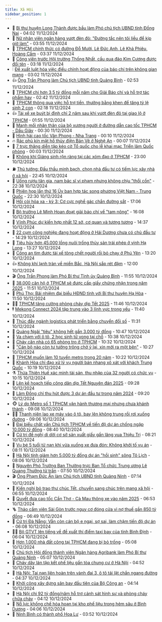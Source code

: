 ```yaml
---
title: Xã Hội
sidebar_position: 1
---
```


<!-- dantri-xa-hoi:START -->
- 🫣 [Bí thư huyện Long Thành được bầu làm Phó chủ tịch UBND tỉnh Đồng Nai](https://dantri.com.vn/xa-hoi/bi-thu-huyen-long-thanh-duoc-bau-lam-pho-chu-tich-ubnd-tinh-dong-nai-20241211105103106.htm) - 04:02 11/12/2024
- 💼 [Nữ nhân viên ngân hàng vượt đèn đỏ: &quot;Đường tắc nên tôi liều để kịp giờ làm&quot;](https://dantri.com.vn/xa-hoi/nu-nhan-vien-ngan-hang-vuot-den-do-duong-tac-nen-toi-lieu-de-kip-gio-lam-20241211104221410.htm) - 03:55 11/12/2024
- 🎊 [TPHCM chính thức có đường Đỗ Mười, Lê Đức Anh, Lê Khả Phiêu, Hoàng Cầm](https://dantri.com.vn/xa-hoi/tphcm-chinh-thuc-co-duong-do-muoi-le-duc-anh-le-kha-phieu-hoang-cam-20241210194427719.htm) - 03:37 11/12/2024
- 🙉 [Công viên trước Hội trường Thống Nhất, cầu qua đảo Kim Cương được đổi tên](https://dantri.com.vn/xa-hoi/cong-vien-truoc-hoi-truong-thong-nhat-cau-qua-dao-kim-cuong-duoc-doi-ten-20241210202101048.htm) - 03:18 11/12/2024
- 🕯 [Đề xuất luật hóa việc điều chỉnh hoạt động của báo chí trên không gian mạng](https://dantri.com.vn/xa-hoi/de-xuat-luat-hoa-viec-dieu-chinh-hoat-dong-cua-bao-chi-tren-khong-gian-mang-20241211095735219.htm) - 03:02 11/12/2024
- 👍 [Ông Trần Phong làm Chủ tịch UBND tỉnh Quảng Bình](https://dantri.com.vn/xa-hoi/ong-tran-phong-lam-chu-tich-ubnd-tinh-quang-binh-20241211094333798.htm) - 02:53 11/12/2024
- 🤖 [TPHCM chi hơn 3,5 tỷ đồng mỗi năm cho Giải Báo chí và hỗ trợ tác phẩm hay](https://dantri.com.vn/xa-hoi/tphcm-chi-hon-35-ty-dong-moi-nam-cho-giai-bao-chi-va-ho-tro-tac-pham-hay-20241211092652493.htm) - 02:42 11/12/2024
- 🙉 [TPHCM thông qua việc hỗ trợ tiền, thưởng bằng khen để tăng tỷ lệ sinh 2 con](https://dantri.com.vn/xa-hoi/tphcm-thong-qua-viec-ho-tro-tien-thuong-bang-khen-de-tang-ty-le-sinh-2-con-20241211074650718.htm) - 02:18 11/12/2024
- 👍 [Tài xế xe buýt bị đình chỉ 2 năm sau khi vượt đèn đỏ tại giao lộ ở TPHCM](https://dantri.com.vn/xa-hoi/tai-xe-xe-buyt-bi-dinh-chi-2-nam-sau-khi-vuot-den-do-tai-giao-lo-o-tphcm-20241211085147829.htm) - 01:55 11/12/2024
- 🗽 [Manh mối nhân thân của bộ xương người ở đường dẫn cao tốc TPHCM - Dầu Giây](https://dantri.com.vn/xa-hoi/manh-moi-nhan-than-cua-bo-xuong-nguoi-o-duong-dan-cao-toc-tphcm-dau-giay-20241211002751068.htm) - 00:30 11/12/2024
- 🗽 [Hình hài cao tốc Vân Phong - Nha Trang](https://dantri.com.vn/xa-hoi/hinh-hai-cao-toc-van-phong-nha-trang-20241210114459489.htm) - 00:10 11/12/2024
- 🔥 [Rác phủ kín mặt hồ thủy điện Bản Vẽ ở Nghệ An](https://dantri.com.vn/xa-hoi/rac-phu-kin-mat-ho-thuy-dien-ban-ve-o-nghe-an-20241211061804639.htm) - 00:07 11/12/2024
- 🦒 [7 trực thăng diễn tập kéo cờ Tổ quốc cho lễ khai mạc Triển lãm Quốc phòng](https://dantri.com.vn/xa-hoi/7-truc-thang-dien-tap-keo-co-to-quoc-cho-le-khai-mac-trien-lam-quoc-phong-20241210072141841.htm) - 00:03 11/12/2024
- 🧐 [Không khí Giáng sinh rộn ràng tại các xóm đạo ở TPHCM](https://dantri.com.vn/xa-hoi/khong-khi-giang-sinh-ron-rang-tai-cac-xom-dao-o-tphcm-20241210223741208.htm) - 23:00 10/12/2024
- ⛽️ [Thủ tướng: Đấu thầu minh bạch, chọn nhà đầu tư có tiềm lực xây nhà ở xã hội](https://dantri.com.vn/xa-hoi/thu-tuong-dau-thau-minh-bach-chon-nha-dau-tu-co-tiem-luc-xay-nha-o-xa-hoi-20241211000246444.htm) - 22:45 10/12/2024
- 🚀 [Uống rượu tân gia, nam bác sĩ vi phạm nhưng không chịu &quot;thổi cồn&quot;](https://dantri.com.vn/xa-hoi/uong-ruou-tan-gia-nam-bac-si-vi-pham-nhung-khong-chiu-thoi-con-20241211001616261.htm) - 22:38 10/12/2024
- 🦒 [Phiên họp lần thứ 16 Ủy ban hợp tác song phương Việt Nam - Trung Quốc](https://dantri.com.vn/xa-hoi/phien-hop-lan-thu-16-uy-ban-hop-tac-song-phuong-viet-nam-trung-quoc-20241211062047800.htm) - 22:30 10/12/2024
- 🦅 [Hồi còi hỏa xa - kỳ 3: Cơ cực nghề gác chắn đường sắt](https://dantri.com.vn/xa-hoi/hoi-coi-hoa-xa-ky-3-co-cuc-nghe-gac-chan-duong-sat-20241210203524673.htm) - 17:06 10/12/2024
- 🚀 [Bộ trưởng Lê Minh Hoan đoạt giải báo chí về &quot;tam nông&quot;](https://dantri.com.vn/xa-hoi/bo-truong-le-minh-hoan-doat-giai-bao-chi-ve-tam-nong-20241210225315200.htm) - 16:08 10/12/2024
- 🦅 [Vĩnh Phúc dự kiến hợp nhất 12 sở, cơ quan và tương tương](https://dantri.com.vn/xa-hoi/vinh-phuc-du-kien-hop-nhat-12-so-co-quan-va-tuong-tuong-20241210212039528.htm) - 14:37 10/12/2024
- 🤠 [22 cụm công nghiệp đang hoạt động ở Hải Dương chưa có chủ đầu tư](https://dantri.com.vn/xa-hoi/22-cum-cong-nghiep-dang-hoat-dong-o-hai-duong-chua-co-chu-dau-tu-20241210211548669.htm) - 14:29 10/12/2024
- 💄 [Tiêu hủy hơn 45.000 lồng nuôi trồng thủy sản trái phép ở vịnh Hạ Long](https://dantri.com.vn/xa-hoi/tieu-huy-hon-45000-long-nuoi-trong-thuy-san-trai-phep-o-vinh-ha-long-20241210201001301.htm) - 13:27 10/12/2024
- 🥷 [Công an tìm được tài xế tông chết người rồi bỏ chạy ở Phú Yên](https://dantri.com.vn/xa-hoi/cong-an-tim-duoc-tai-xe-tong-chet-nguoi-roi-bo-chay-o-phu-yen-20241210195657710.htm) - 13:20 10/12/2024
- 👍 [Không khí lạnh tràn về miền Bắc, Hà Nội sắp rét đậm](https://dantri.com.vn/xa-hoi/khong-khi-lanh-tran-ve-mien-bac-ha-noi-sap-ret-dam-20241210182527233.htm) - 12:00 10/12/2024
- 🎬 [Ông Trần Phong làm Phó Bí thư Tỉnh ủy Quảng Bình](https://dantri.com.vn/xa-hoi/ong-tran-phong-lam-pho-bi-thu-tinh-uy-quang-binh-20241210183621860.htm) - 11:55 10/12/2024
- 🦒 [38.000 căn hộ ở TPHCM sẽ được cấp giấy chứng nhận trong năm 2025](https://dantri.com.vn/xa-hoi/38000-can-ho-o-tphcm-se-duoc-cap-giay-chung-nhan-trong-nam-2025-20241210184020290.htm) - 11:51 10/12/2024
- 🌊 [Phú Thọ: Bãi nhiệm đại biểu HĐND tỉnh với Bí thư huyện Hạ Hòa](https://dantri.com.vn/xa-hoi/phu-tho-bai-nhiem-dai-bieu-hdnd-tinh-voi-bi-thu-huyen-ha-hoa-20241210183655521.htm) - 11:50 10/12/2024
- 🧑‍💻 [TPHCM tăng cường phòng cháy dịp Tết 2025](https://dantri.com.vn/xa-hoi/tphcm-tang-cuong-phong-chay-dip-tet-2025-20241210181146756.htm) - 11:46 10/12/2024
- 🕴 [Mekong Connect 2024 tập trung vào 3 lĩnh vực trọng yếu](https://dantri.com.vn/xa-hoi/mekong-connect-2024-tap-trung-vao-3-linh-vuc-trong-yeu-20241210161711684.htm) - 11:40 10/12/2024
- 🤔 [Thúc đẩy ngành logistics phát triển bằng chuyển đổi số](https://dantri.com.vn/xa-hoi/thuc-day-nganh-logistics-phat-trien-bang-chuyen-doi-so-20241210175323771.htm) - 11:31 10/12/2024
- 💄 [Quảng Ngãi &quot;tiêu&quot; không hết gần 3.000 tỷ đồng](https://dantri.com.vn/xa-hoi/quang-ngai-tieu-khong-het-gan-3000-ty-dong-20241210154955905.htm) - 10:47 10/12/2024
- 🧠 [Va chạm với ô tô, 2 học sinh tử vong tại chỗ](https://dantri.com.vn/xa-hoi/va-cham-voi-o-to-2-hoc-sinh-tu-vong-tai-cho-20241210173005877.htm) - 10:38 10/12/2024
- 🦣 [Cháy căn nhà có 65 phòng trọ ở TPHCM](https://dantri.com.vn/xa-hoi/chay-can-nha-co-65-phong-tro-o-tphcm-20241210172145873.htm) - 10:32 10/12/2024
- 💫 [&quot;Cán bộ nào còn tư tưởng trông chờ ỷ lại, xin mời ra một bên&quot;](https://dantri.com.vn/xa-hoi/can-bo-nao-con-tu-tuong-trong-cho-y-lai-xin-moi-ra-mot-ben-20241210155907726.htm) - 10:27 10/12/2024
- 🚀 [TPHCM muốn làm 10 tuyến metro trong 20 năm](https://dantri.com.vn/xa-hoi/tphcm-muon-lam-10-tuyen-metro-trong-20-nam-20241210170945013.htm) - 10:22 10/12/2024
- 🤔 [Khánh Hòa chỉ đạo xử lý vụ người bán nhang xô xát với khách Trung Quốc](https://dantri.com.vn/xa-hoi/khanh-hoa-chi-dao-xu-ly-vu-nguoi-ban-nhang-xo-xat-voi-khach-trung-quoc-20241210161723377.htm) - 10:19 10/12/2024
- ⚗️ [Thừa Thiên Huế xác minh tài sản, thu nhập của 32 người có chức vụ](https://dantri.com.vn/xa-hoi/thua-thien-hue-xac-minh-tai-san-thu-nhap-cua-32-nguoi-co-chuc-vu-20241210154123375.htm) - 10:15 10/12/2024
- 🫶 [Lên kế hoạch tiếp công dân dịp Tết Nguyên đán 2025](https://dantri.com.vn/xa-hoi/len-ke-hoach-tiep-cong-dan-dip-tet-nguyen-dan-2025-20241210153331347.htm) - 09:28 10/12/2024
- 🌮 [Lâm Đồng chỉ thu hút được 3 dự án đầu tư trong năm 2024](https://dantri.com.vn/xa-hoi/lam-dong-chi-thu-hut-duoc-3-du-an-dau-tu-trong-nam-2024-20241210153025903.htm) - 09:20 10/12/2024
- 🐵 [Lý do Metro số 1 TPHCM vận hành thương mại nhưng chưa khánh thành](https://dantri.com.vn/xa-hoi/ly-do-metro-so-1-tphcm-van-hanh-thuong-mai-nhung-chua-khanh-thanh-20241210160402856.htm) - 09:08 10/12/2024
- 🧑‍🏫 [Thanh niên lao xe máy vào ô tô, bay lên không trung rồi rơi xuống đường](https://dantri.com.vn/xa-hoi/thanh-nien-lao-xe-may-vao-o-to-bay-len-khong-trung-roi-roi-xuong-duong-20241210145047283.htm) - 09:06 10/12/2024
- 💫 [Đại biểu chất vấn Chủ tịch TPHCM về tiến độ dự án chống ngập 10.000 tỷ đồng](https://dantri.com.vn/xa-hoi/dai-bieu-chat-van-chu-tich-tphcm-ve-tien-do-du-an-chong-ngap-10000-ty-dong-20241210153629402.htm) - 08:40 10/12/2024
- 🦩 [Cử tri đề nghị di dời cơ sở sản xuất giấy gần lăng vua Thiệu Trị](https://dantri.com.vn/xa-hoi/cu-tri-de-nghi-di-doi-co-so-san-xuat-giay-gan-lang-vua-thieu-tri-20241210133914388.htm) - 08:21 10/12/2024
- 🦄 [Vụ bé 5 tuổi tử nạn khi vừa xuống xe đưa đón: Không khởi tố vụ án](https://dantri.com.vn/xa-hoi/vu-be-5-tuoi-tu-nan-khi-vua-xuong-xe-dua-don-khong-khoi-to-vu-an-20241210135120762.htm) - 08:11 10/12/2024
- 💂 [Hà Nội tính giảm hơn 5.000 tỷ đồng dự án &quot;hồi sinh&quot; sông Tô Lịch](https://dantri.com.vn/xa-hoi/ha-noi-tinh-giam-hon-5000-ty-dong-du-an-hoi-sinh-song-to-lich-20241210144402579.htm) - 08:06 10/12/2024
- 💄 [Nguyên Phó Trưởng Ban Thường trực Ban Tổ chức Trung ương Lê Quang Thưởng từ trần](https://dantri.com.vn/xa-hoi/nguyen-pho-truong-ban-thuong-truc-ban-to-chuc-trung-uong-le-quang-thuong-tu-tran-20241210145001923.htm) - 07:50 10/12/2024
- 🎬 [Ông Phạm Đức Ấn làm Chủ tịch UBND tỉnh Quảng Ninh](https://dantri.com.vn/xa-hoi/ong-pham-duc-an-lam-chu-tich-ubnd-tinh-quang-ninh-20241210140329493.htm) - 07:14 10/12/2024
- 👀 [Kiến nghị bỏ trao thư chúc Tết, chuyển sang chúc trên mạng xã hội](https://dantri.com.vn/xa-hoi/kien-nghi-bo-trao-thu-chuc-tet-chuyen-sang-chuc-tren-mang-xa-hoi-20241210114317275.htm) - 06:55 10/12/2024
- 💃 [Quyết đưa cao tốc Cần Thơ - Cà Mau thông xe vào năm 2025](https://dantri.com.vn/xa-hoi/quyet-dua-cao-toc-can-tho-ca-mau-thong-xe-vao-nam-2025-20241210132513534.htm) - 06:53 10/12/2024
- 🪜 [Thảo cầm viên Sài Gòn trước nguy cơ đóng cửa vì nợ thuế gần 850 tỷ đồng](https://dantri.com.vn/xa-hoi/thao-cam-vien-sai-gon-truoc-nguy-co-dong-cua-vi-no-thue-gan-850-ty-dong-20241210132109263.htm) - 06:49 10/12/2024
- 📝 [Cử tri Đà Nẵng: Vẫn còn cán bộ e ngại, sợ sai, làm chậm tiến độ dự án](https://dantri.com.vn/xa-hoi/cu-tri-da-nang-van-con-can-bo-e-ngai-so-sai-lam-cham-tien-do-du-an-20241210121318443.htm) - 06:08 10/12/2024
- 🧑‍💻 [Bộ GTVT lên tiếng về đề xuất thí điểm taxi bay của tỉnh Bình Định](https://dantri.com.vn/xa-hoi/bo-gtvt-len-tieng-ve-de-xuat-thi-diem-taxi-bay-cua-tinh-binh-dinh-20241210124514538.htm) - 06:04 10/12/2024
- 👺 [Hơn 1.000 nhà đất công tại TPHCM đang bị bỏ trống](https://dantri.com.vn/xa-hoi/hon-1000-nha-dat-cong-tai-tphcm-dang-bi-bo-trong-20241210115049111.htm) - 05:08 10/12/2024
- 🌮 [Chủ tịch Hội đồng thành viên Ngân hàng Agribank làm Phó Bí thư Quảng Ninh](https://dantri.com.vn/xa-hoi/chu-tich-hoi-dong-thanh-vien-ngan-hang-agribank-lam-pho-bi-thu-quang-ninh-20241210120046813.htm) - 05:07 10/12/2024
- 🤭 [Cháy dãy lán tập kết phế liệu gần tòa chung cư ở Hà Nội](https://dantri.com.vn/xa-hoi/chay-day-lan-tap-ket-phe-lieu-gan-toa-chung-cu-o-ha-noi-20241210115001694.htm) - 04:52 10/12/2024
- 💪 [Hà Nội: Tai nạn liên hoàn trên vành đai 3, ô tô tải lật chắn ngang đường](https://dantri.com.vn/xa-hoi/ha-noi-tai-nan-lien-hoan-tren-vanh-dai-3-o-to-tai-lat-chan-ngang-duong-20241210113000705.htm) - 04:37 10/12/2024
- 🧰 [Khởi công xây dựng sân bay đầu tiên của Bộ Công an](https://dantri.com.vn/xa-hoi/khoi-cong-xay-dung-san-bay-dau-tien-cua-bo-cong-an-20241210110926333.htm) - 04:14 10/12/2024
- 🤡 [Hà Nội chi 92 tỷ đồng/năm hỗ trợ cảnh sát hình sự và phòng cháy chữa cháy](https://dantri.com.vn/xa-hoi/ha-noi-chi-92-ty-dongnam-ho-tro-canh-sat-hinh-su-va-phong-chay-chua-chay-20241210105238737.htm) - 04:12 10/12/2024
- 🦆 [Nỗ lực khống chế hỏa hoạn tại kho phế liệu trong hẻm sâu ở Bình Dương](https://dantri.com.vn/xa-hoi/no-luc-khong-che-hoa-hoan-tai-kho-phe-lieu-trong-hem-sau-o-binh-duong-20241210110224515.htm) - 04:06 10/12/2024
- 🦍 [Ninh Bình có thành phố Hoa Lư](https://dantri.com.vn/xa-hoi/ninh-binh-co-thanh-pho-hoa-lu-20241210104512291.htm) - 03:52 10/12/2024<!-- dantri-xa-hoi:END -->
